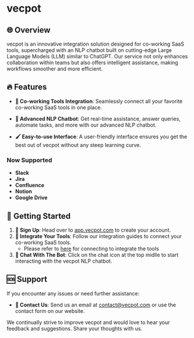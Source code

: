 # vecpot

## 🌐 Overview

vecpot is an innovative integration solution designed for co-working SaaS tools, supercharged with an NLP chatbot built on cutting-edge Large Language Models (LLM) similar to ChatGPT. Our service not only enhances collaboration within teams but also offers intelligent assistance, making workflows smoother and more efficient.

## 🔥 Features

- **🔗 Co-working Tools Integration**: Seamlessly connect all your favorite co-working SaaS tools in one place.

- **💬 Advanced NLP Chatbot**: Get real-time assistance, answer queries, automate tasks, and more with our advanced NLP chatbot.

- **🖌️ Easy-to-use Interface**: A user-friendly interface ensures you get the best out of vecpot without any steep learning curve.

### Now Supported
- **Slack**
- **Jira**
- **Confluence**
- **Notion**
- **Google Drive**


## 🚀 Getting Started

1. **📝 Sign Up**: Head over to [app.vecpot.com](https://app.vecpot.com) to create your account.
2. **🔧 Integrate Your Tools**: Follow our integration guides to connect your co-working SaaS tools.
    - Please refer to [here](https://github.com/vecpot/vecpot-supabase-hackathon/blob/main/docs/data-sources) for connecting to integrate the tools
3. **💬 Chat With The Bot**: Click on the chat icon at the top midlle to start interacting with the vecpot NLP chatbot.

## 🆘 Support

If you encounter any issues or need further assistance:
- **📧 Contact Us**: Send us an email at [contact@vecpot.com](mailto:support@vecpot.com) or use the contact form on our website.

We continually strive to improve vecpot and would love to hear your feedback and suggestions. Share your thoughts with us.